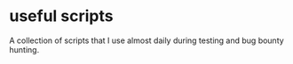 # useful scripts

A collection of scripts that I use almost daily during testing and bug bounty hunting.

